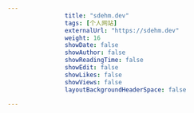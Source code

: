 ---
                title: "sdehm.dev"
                tags: [个人网站]
                externalUrl: "https://sdehm.dev"
                weight: 16
                showDate: false
                showAuthor: false
                showReadingTime: false
                showEdit: false
                showLikes: false
                showViews: false
                layoutBackgroundHeaderSpace: false
                ---

